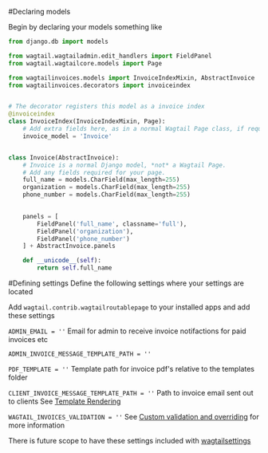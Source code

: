 #Declaring models

Begin by declaring your models something like
``` python
from django.db import models

from wagtail.wagtailadmin.edit_handlers import FieldPanel
from wagtail.wagtailcore.models import Page

from wagtailinvoices.models import InvoiceIndexMixin, AbstractInvoice
from wagtailinvoices.decorators import invoiceindex


# The decorator registers this model as a invoice index
@invoiceindex
class InvoiceIndex(InvoiceIndexMixin, Page):
    # Add extra fields here, as in a normal Wagtail Page class, if required
    invoice_model = 'Invoice'


class Invoice(AbstractInvoice):
    # Invoice is a normal Django model, *not* a Wagtail Page.
    # Add any fields required for your page.
    full_name = models.CharField(max_length=255)
    organization = models.CharField(max_length=255)
    phone_number = models.CharField(max_length=255)
    

    panels = [
        FieldPanel('full_name', classname='full'),
        FieldPanel('organization'),
        FieldPanel('phone_number')
    ] + AbstractInvoice.panels

    def __unicode__(self):
        return self.full_name
```

#Defining settings
Define the following settings where your settings are located 

Add `wagtail.contrib.wagtailroutablepage` to your installed apps and add these settings

`ADMIN_EMAIL = ''` Email for admin to receive invoice notifactions for paid invoices etc

`ADMIN_INVOICE_MESSAGE_TEMPLATE_PATH = ''`

`PDF_TEMPLATE = ''` Template path for invoice pdf's relative to the templates folder

`CLIENT_INVOICE_MESSAGE_TEMPLATE_PATH = ''` Path to invoice email sent out to clients See [Template Rendering](https://wagtailinvoices.readthedocs.org/en/latest/template-rendering/#required-templates)

`WAGTAIL_INVOICES_VALIDATION = ''` See [Custom validation and overriding](https://wagtailinvoices.readthedocs.org/en/latest/advanced/#custom-validation-and-overriding) for more information


There is future scope to have these settings included with [wagtailsettings](https://bitbucket.org/takeflight/wagtailsettings)

